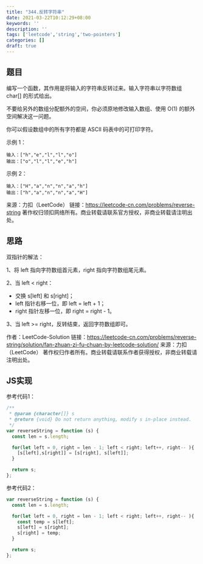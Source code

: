 ```yaml
---
title: "344.反转字符串"
date: 2021-03-22T10:12:29+08:00
keywords: ''
description: ''
tags: ['leetcode','string','two-pointers']
categories: []
draft: true
---
```


## 题目

编写一个函数，其作用是将输入的字符串反转过来。输入字符串以字符数组 char[] 的形式给出。

不要给另外的数组分配额外的空间，你必须原地修改输入数组、使用 O(1) 的额外空间解决这一问题。

你可以假设数组中的所有字符都是 ASCII 码表中的可打印字符。

示例 1：
```
输入：["h","e","l","l","o"]
输出：["o","l","l","e","h"]
```

示例 2：
```
输入：["H","a","n","n","a","h"]
输出：["h","a","n","n","a","H"]
```

来源：力扣（LeetCode）
链接：https://leetcode-cn.com/problems/reverse-string
著作权归领扣网络所有。商业转载请联系官方授权，非商业转载请注明出处。

## 思路 

双指针的解法：

1、将 left 指向字符数组首元素，right 指向字符数组尾元素。  

2、当 left < right：

- 交换 s[left] 和 s[right]；
- left 指针右移一位，即 left = left + 1；
- right 指针左移一位，即 right = right - 1。

3、当 left >= right，反转结束，返回字符数组即可。

作者：LeetCode-Solution
链接：https://leetcode-cn.com/problems/reverse-string/solution/fan-zhuan-zi-fu-chuan-by-leetcode-solution/
来源：力扣（LeetCode）
著作权归作者所有。商业转载请联系作者获得授权，非商业转载请注明出处。

## JS实现

参考代码1：

```javascript
/**
 * @param {character[]} s
 * @return {void} Do not return anything, modify s in-place instead.
 */
var reverseString = function (s) {
  const len = s.length;

  for(let left = 0, right = len - 1; left < right; left++, right-- ){
    [s[left],s[right]] = [s[right], s[left]];
  }

  return s;
};
```

参考代码2：

```javascript
var reverseString = function (s) {
  const len = s.length;

  for(let left = 0, right = len - 1; left < right; left++, right-- ){
    const temp = s[left];
    s[left] = s[right];
    s[right] = temp;
  }

  return s;
};
```

